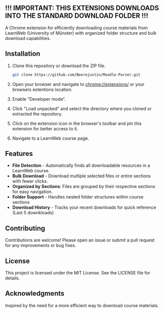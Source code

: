 ## !!! IMPORTANT: THIS EXTENSIONS DOWNLOADS INTO THE STANDARD DOWNLOAD FOLDER !!!

A Chrome extension for efficiently downloading course materials from LearnWeb (University of Münster) with organized folder structure and bulk download capabilities.

## Installation

1. Clone this repository or download the ZIP file.

    ```sh
    git clone https://github.com/Beerejustin/Moodle-Parser.git
    ```

2. Open your browser and navigate to [chrome://extensions/](http://_vscodecontentref_/1) or your browsers extentions location.

3. Enable "Developer mode".

4. Click "Load unpacked" and select the directory where you cloned or extracted the repository.

5. Click on the extension icon in the browser's toolbar and pin this extension for better access to it.

6. Navigate to a LearnWeb course page.

## Features

- **File Detection** - Automatically finds all downloadable resources in a LearnWeb course.
- **Bulk Download** - Download multiple selected files or entire sections with fewer clicks.
- **Organized by Sections**: Files are grouped by their respective sections for easy navigation.
- **Folder Support** - Handles nested folder structures within course sections
- **Download History** - Tracks your recent downloads for quick reference (Last 5 downkloads)

## Contributing

Contributions are welcome! Please open an issue or submit a pull request for any improvements or bug fixes.

## License

This project is licensed under the MIT License. See the LICENSE file for details.

## Acknowledgments

Inspired by the need for a more efficient way to download course materials.